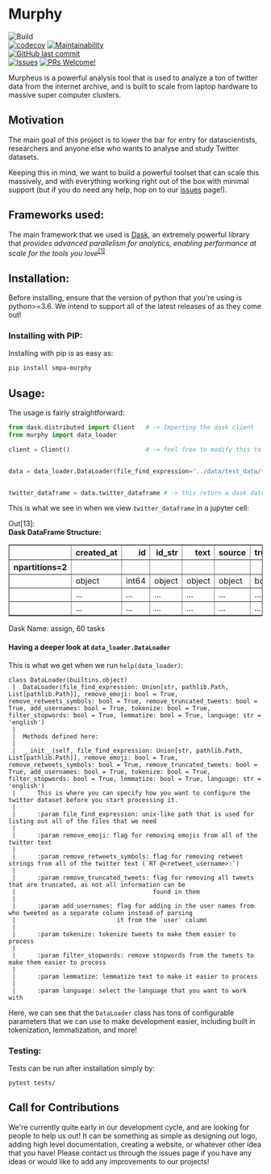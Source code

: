 # Murphy	

![Build](https://github.com/Social-Media-Public-Analysis/murpheus/workflows/Build/badge.svg)	
[![codecov](https://codecov.io/gh/Social-Media-Public-Analysis/murphy/branch/master/graph/badge.svg?token=S652XM8QA6)](https://codecov.io/gh/Social-Media-Public-Analysis/murphy)
[![Maintainability](https://api.codeclimate.com/v1/badges/3207d1f12fc95ac9162e/maintainability)](https://codeclimate.com/github/Social-Media-Public-Analysis/murpheus/maintainability)	
[![GitHub last commit](https://img.shields.io/github/last-commit/Social-Media-Public-Analysis/murpheus.svg?style=flat)]()	
[![Issues](https://img.shields.io/github/issues-raw/Social-Media-Public-Analysis/murpheus.svg?maxAge=25000)](https://github.com/Twitter-Public-Analysis/Twitter-Public-Analysis/issues)	
[![PRs Welcome!](https://img.shields.io/badge/PRs-welcome-brightgreen.svg?style=flat-square)](https://github.com/Social-Media-Public-Analysis/murpheus/pulls)	


Murpheus is a powerful analysis tool that is used to analyze a ton of twitter data from the internet archive, and is built to scale from laptop hardware to massive super computer  clusters.

## Motivation

The main goal of this project is to lower the bar for entry for datascientists, researchers and anyone else who wants to analyse and study Twitter datasets. 

Keeping this in mind, we want to build a powerful toolset that can scale this massively, and with everything working right out of the box with minimal support (but if you do need any help, hop on to our [issues](https://github.com/Social-Media-Public-Analysis/murphy/issues) page!). 

## Frameworks used:

The main framework that we used is [Dask](https://dask.org/), an extremely powerful library that *provides advanced parallelism for analytics, enabling performance at scale for the tools you love*<sup>[[1]](https://dask.org/)</sup>

## Installation:

Before installing, ensure that the version of python that you're using is python>=3.6. 
We intend to support all of the latest releases of as they come out!

### Installing with PIP:

Installing with pip is as easy as:

```bash
pip install smpa-murphy
```

## Usage:

The usage is fairly straightforward:

```python
from dask.distributed import Client   # -> Importing the dask client
from murphy import data_loader

client = Client()                     # -> feel free to modify this to point to your dask cluster!


data = data_loader.DataLoader(file_find_expression='../data/test_data/*.json.bz2') # -> Here, you can change the `find_file_expression` to point to any other location where you store your twitter data!


twitter_dataframe = data.twitter_dataframe # -> this return a dask dataframe that is lazily computed
```

This is what we see in when we view `twitter_dataframe` in a jupyter cell:

<div class="output_wrapper"><div class="out_prompt_overlay prompt" title="click to scroll output; double click to hide" style=""></div><div class="output" style=""><div class="output_area"><div class="run_this_cell"></div><div class="prompt output_prompt"><bdi>Out[13]:</bdi></div><div class="output_subarea output_html rendered_html output_result" dir="auto"><div><strong>Dask DataFrame Structure:</strong></div>
<div>
<table border="1" class="dataframe">
  <thead>
    <tr style="text-align: right;">
      <th></th>
      <th>created_at</th>
      <th>id</th>
      <th>id_str</th>
      <th>text</th>
      <th>source</th>
      <th>truncated</th>
      <th>in_reply_to_status_id</th>
      <th>in_reply_to_status_id_str</th>
      <th>in_reply_to_user_id</th>
      <th>in_reply_to_user_id_str</th>
      <th>in_reply_to_screen_name</th>
      <th>user</th>
      <th>geo</th>
      <th>coordinates</th>
      <th>place</th>
      <th>contributors</th>
      <th>is_quote_status</th>
      <th>quote_count</th>
      <th>reply_count</th>
      <th>retweet_count</th>
      <th>favorite_count</th>
      <th>entities</th>
      <th>favorited</th>
      <th>retweeted</th>
      <th>filter_level</th>
      <th>lang</th>
      <th>timestamp_ms</th>
      <th>user_names</th>
    </tr>
    <tr>
      <th>npartitions=2</th>
      <th></th>
      <th></th>
      <th></th>
      <th></th>
      <th></th>
      <th></th>
      <th></th>
      <th></th>
      <th></th>
      <th></th>
      <th></th>
      <th></th>
      <th></th>
      <th></th>
      <th></th>
      <th></th>
      <th></th>
      <th></th>
      <th></th>
      <th></th>
      <th></th>
      <th></th>
      <th></th>
      <th></th>
      <th></th>
      <th></th>
      <th></th>
      <th></th>
    </tr>
  </thead>
  <tbody>
    <tr>
      <th></th>
      <td>object</td>
      <td>int64</td>
      <td>object</td>
      <td>object</td>
      <td>object</td>
      <td>bool</td>
      <td>object</td>
      <td>object</td>
      <td>object</td>
      <td>object</td>
      <td>object</td>
      <td>object</td>
      <td>object</td>
      <td>object</td>
      <td>object</td>
      <td>object</td>
      <td>bool</td>
      <td>int64</td>
      <td>int64</td>
      <td>int64</td>
      <td>int64</td>
      <td>object</td>
      <td>bool</td>
      <td>bool</td>
      <td>object</td>
      <td>object</td>
      <td>object</td>
      <td>object</td>
    </tr>
    <tr>
      <th></th>
      <td>...</td>
      <td>...</td>
      <td>...</td>
      <td>...</td>
      <td>...</td>
      <td>...</td>
      <td>...</td>
      <td>...</td>
      <td>...</td>
      <td>...</td>
      <td>...</td>
      <td>...</td>
      <td>...</td>
      <td>...</td>
      <td>...</td>
      <td>...</td>
      <td>...</td>
      <td>...</td>
      <td>...</td>
      <td>...</td>
      <td>...</td>
      <td>...</td>
      <td>...</td>
      <td>...</td>
      <td>...</td>
      <td>...</td>
      <td>...</td>
      <td>...</td>
    </tr>
    <tr>
      <th></th>
      <td>...</td>
      <td>...</td>
      <td>...</td>
      <td>...</td>
      <td>...</td>
      <td>...</td>
      <td>...</td>
      <td>...</td>
      <td>...</td>
      <td>...</td>
      <td>...</td>
      <td>...</td>
      <td>...</td>
      <td>...</td>
      <td>...</td>
      <td>...</td>
      <td>...</td>
      <td>...</td>
      <td>...</td>
      <td>...</td>
      <td>...</td>
      <td>...</td>
      <td>...</td>
      <td>...</td>
      <td>...</td>
      <td>...</td>
      <td>...</td>
      <td>...</td>
    </tr>
  </tbody>
</table>
</div>
<div>Dask Name: assign, 60 tasks</div></div></div></div><div class="btn btn-default output_collapsed" title="click to expand output" style="display: none;">. . .</div></div>

#### Having a deeper look at `data_loader.DataLoader`

This is what we get when we run `help(data_loader)`:

```
class DataLoader(builtins.object)
 |  DataLoader(file_find_expression: Union[str, pathlib.Path, List[pathlib.Path]], remove_emoji: bool = True, remove_retweets_symbols: bool = True, remove_truncated_tweets: bool = True, add_usernames: bool = True, tokenize: bool = True, filter_stopwords: bool = True, lemmatize: bool = True, language: str = 'english')
 |  
 |  Methods defined here:
 |  
 |  __init__(self, file_find_expression: Union[str, pathlib.Path, List[pathlib.Path]], remove_emoji: bool = True, remove_retweets_symbols: bool = True, remove_truncated_tweets: bool = True, add_usernames: bool = True, tokenize: bool = True, filter_stopwords: bool = True, lemmatize: bool = True, language: str = 'english')
 |      This is where you can specify how you want to configure the twitter dataset before you start processing it.
 |      
 |      :param file_find_expression: unix-like path that is used for listing out all of the files that we need
 |      
 |      :param remove_emoji: flag for removing emojis from all of the twitter text
 |      
 |      :param remove_retweets_symbols: flag for removing retweet strings from all of the twitter text (`RT @<retweet_username>:`)
 |      
 |      :param remove_truncated_tweets: flag for removing all tweets that are truncated, as not all information can be
 |                                      found in them
 |      
 |      :param add_usernames: flag for adding in the user names from who tweeted as a separate column instead of parsing
 |                            it from the `user` column
 |      
 |      :param tokenize: tokenize tweets to make them easier to process
 |      
 |      :param filter_stopwords: remove stopwords from the tweets to make them easier to process
 |      
 |      :param lemmatize: lemmatize text to make it easier to process
 |      
 |      :param language: select the language that you want to work with
```

Here, we can see that the `DataLoader` class has tons of configurable parameters that we can use to make development easier, including built in tokenization, lemmatization, and more!

### Testing:

Tests can be run after installation simply by:

`pytest tests/`

## Call for Contributions

We're currently quite early in our development cycle, and are looking for people to help us out! It can be something as simple as designing out logo, adding high level documentation, creating a website, or whatever other idea that you have! Please contact us through the issues page if you have any ideas or would like to add any improvements to our projects!
